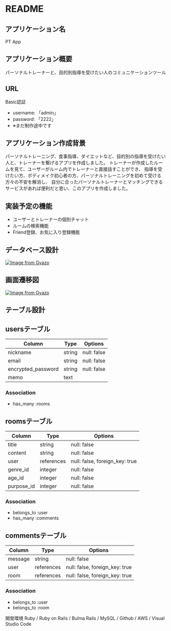 # README

## アプリケーション名
PT App

## アプリケーション概要
パーソナルトレーナーと、目的別指導を受けたい人のコミュニケーションツール

## URL
Basic認証
* username: 「admin」
* password: 「2222」
* ※まだ制作途中です

## アプリケーション作成背景
パーソナルトレーニング、食事指導、ダイエットなど、目的別の指導を受けたい人と、トレーナーを繋げるアプリを作成しました。 トレーナーが作成したルームを見て、ユーザーがルーム内でトレーナーと直接話すことができ、 指導を受けたい方、ボディメイク初心者の方、パーソナルトレーニングを初めて受ける方々の不安を解消し、 自分に合ったパーソナルトレーナーとマッチングできるサービスがあれば便利だと思い、このアプリを作成しました。

## 実装予定の機能
* ユーザーとトレーナーの個別チャット
* ルームの検索機能
* Friend登録、お気に入り登録機能

## データベース設計
[![Image from Gyazo](https://gyazo.com/7c9d9fb3907d2110d6f44f9bd91fd5a9.jpg)](https://gyazo.com/7c9d9fb3907d2110d6f44f9bd91fd5a9)

## 画面遷移図
[![Image from Gyazo](https://gyazo.com/62cadafeff4d6f1d5ba074982102c944.jpg)](https://gyazo.com/62cadafeff4d6f1d5ba074982102c944)

## テーブル設計

## usersテーブル
 | Column             | Type   | Options     |
 | ------------------ | ------ | ----------- |
 | nickname           | string | null: false |
 | email              | string | null: false |
 | encrypted_password | string | null: false |
 | memo               | text   |             |

### Association
* has_many :rooms


## roomsテーブル
 | Column             | Type       | Options                        |
 | ------------------ | ---------- | ------------------------------ |
 | title              | string     | null: false                    |
 | content            | string     | null: false                    |
 | user               | references | null: false, foreign_key: true |
 | genre_id           | integer    | null: false                    |
 | age_id             | integer    | null: false                    |
 | purpose_id         | integer    | null: false                    |

### Association
* belongs_to :user
* has_many :comments


## commentsテーブル
 | Column  | Type       | Options                        |
 | ------- | ---------- | ------------------------------ |
 | message | string     | null: false                    |
 | user    | references | null: false, foreign_key: true |
 | room    | references | null: false, foreign_key: true |

### Association
* belongs_to :user
* belongs_to :room


開発環境
Ruby / Ruby on Rails / Bulma Rails / MySQL / Github / AWS / Visual Studio Code